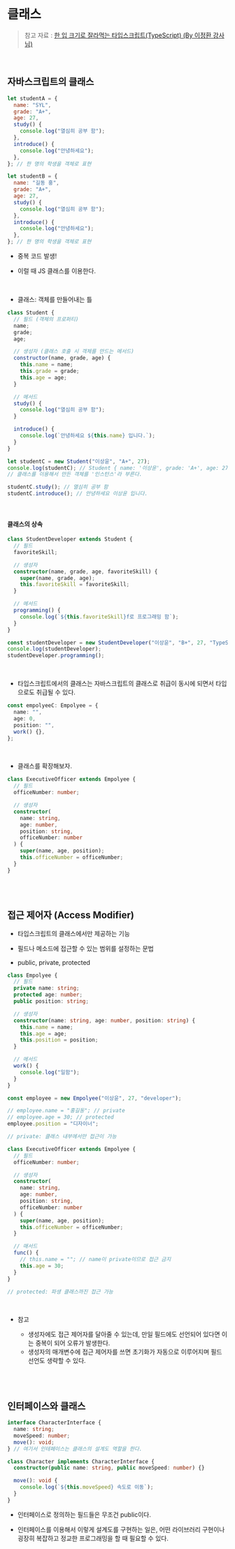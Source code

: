 # 클래스

> 참고 자료 : <a href="https://www.inflearn.com/course/%ED%95%9C%EC%9E%85-%ED%81%AC%EA%B8%B0-%ED%83%80%EC%9E%85%EC%8A%A4%ED%81%AC%EB%A6%BD%ED%8A%B8/dashboard">한 입 크기로 잘라먹는 타입스크립트(TypeScript) (By 이정환 강사님)</a>

<br/>

## 자바스크립트의 클래스

```js
let studentA = {
  name: "SYL",
  grade: "A+",
  age: 27,
  study() {
    console.log("열심히 공부 함");
  },
  introduce() {
    console.log("안녕하세요");
  },
}; // 한 명의 학생을 객체로 표현

let studentB = {
  name: "길동 홍",
  grade: "A+",
  age: 27,
  study() {
    console.log("열심히 공부 함");
  },
  introduce() {
    console.log("안녕하세요");
  },
}; // 한 명의 학생을 객체로 표현
```

- 중복 코드 발생!

- 이럴 때 JS 클래스를 이용한다.

<br/>

- 클래스: 객체를 만들어내는 틀

```js
class Student {
  // 필드 (객체의 프로퍼티)
  name;
  grade;
  age;

  // 생성자 (클래스 호출 시 객체를 만드는 메서드)
  constructor(name, grade, age) {
    this.name = name;
    this.grade = grade;
    this.age = age;
  }

  // 메서드
  study() {
    console.log("열심히 공부 함");
  }

  introduce() {
    console.log(`안녕하세요 ${this.name} 입니다.`);
  }
}

let studentC = new Student("이상윤", "A+", 27);
console.log(studentC); // Student { name: '이상윤', grade: 'A+', age: 27 }
// 클래스를 이용해서 만든 객체를 '인스턴스'라 부른다.

studentC.study(); // 열심히 공부 함
studentC.introduce(); // 안녕하세요 이상윤 입니다.
```

<br/>

#### 클래스의 상속

```ts
class StudentDeveloper extends Student {
  // 필드
  favoriteSkill;

  // 생성자
  constructor(name, grade, age, favoriteSkill) {
    super(name, grade, age);
    this.favoriteSkill = favoriteSkill;
  }

  // 메서드
  programming() {
    console.log(`${this.favoriteSkill}f로 프로그래밍 함`);
  }
}

const studentDeveloper = new StudentDeveloper("이상윤", "B+", 27, "TypeScript");
console.log(studentDeveloper);
studentDeveloper.programming();
```

<br/>

- 타입스크립트에서의 클래스는 자바스크립트의 클래스로 취급이 동시에 되면서 타입으로도 취급될 수 있다.

```ts
const empolyeeC: Empolyee = {
  name: "",
  age: 0,
  position: "",
  work() {},
};
```

<br/>

- 클래스를 확장해보자.

```ts
class ExecutiveOfficer extends Empolyee {
  // 필드
  officeNumber: number;

  // 생성자
  constructor(
    name: string,
    age: number,
    position: string,
    officeNumber: number
  ) {
    super(name, age, position);
    this.officeNumber = officeNumber;
  }
}
```

<br/><br/>

## 접근 제어자 (Access Modifier)

- 타입스크립트의 클래스에서만 제공하는 기능

- 필드나 메소드에 접근할 수 있는 범위를 설정하는 문법

- public, private, protected

```ts
class Empolyee {
  // 필드
  private name: string;
  protected age: number;
  public position: string;

  // 생성자
  constructor(name: string, age: number, position: string) {
    this.name = name;
    this.age = age;
    this.position = position;
  }

  // 메서드
  work() {
    console.log("일함");
  }
}

const employee = new Empolyee("이상윤", 27, "developer");

// employee.name = "홍길동"; // private
// employee.age = 30; // protected
employee.position = "디자이너";

// private: 클래스 내부에서만 접근이 가능

class ExecutiveOfficer extends Empolyee {
  // 필드
  officeNumber: number;

  // 생성자
  constructor(
    name: string,
    age: number,
    position: string,
    officeNumber: number
  ) {
    super(name, age, position);
    this.officeNumber = officeNumber;
  }

  // 매서드
  func() {
    // this.name = ""; // name이 private이므로 접근 금지
    this.age = 30;
  }
}

// protected: 파생 클래스까진 접근 가능
```

<br/>

- 참고

  - 생성자에도 접근 제어자를 달아줄 수 있는데, 만일 필드에도 선언되어 있다면 이는 중복이 되어 오류가 발생한다.
  - 생성자의 매개변수에 접근 제어자를 쓰면 초기화가 자동으로 이루어지며 필드 선언도 생략할 수 있다.

<br/><br/>

## 인터페이스와 클래스

```ts
interface CharacterInterface {
  name: string;
  moveSpeed: number;
  move(): void;
} // 여기서 인테페이스는 클래스의 설계도 역할을 한다.

class Character implements CharacterInterface {
  constructor(public name: string, public moveSpeed: number) {}

  move(): void {
    console.log(`${this.moveSpeed} 속도로 이동`);
  }
}
```

- 인터페이스로 정의하는 필드들은 무조건 public이다.

- 인터페이스를 이용해서 이렇게 설계도를 구현하는 일은, 어떤 라이브러리 구현이나 굉장히 복잡하고 정교한 프로그래밍을 할 때 필요할 수 있다.

<br/><br/>
